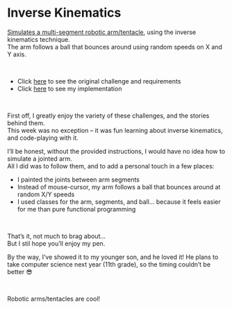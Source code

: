 # Inverse Kinematics

[Simulates a multi-segment robotic arm/tentacle](https://claudiu-codreanu.github.io/inverse-kinematics/main.html), using the inverse kinematics technique.  
The arm follows a ball that bounces around using random speeds on X and Y axis.

<br>

- Click [here](https://claudiu-codreanu.github.io/inverse-kinematics/challenge.html) to see the original challenge and requirements
- Click [here](https://claudiu-codreanu.github.io/inverse-kinematics/main.html) to see my implementation

<br>

First off, I greatly enjoy the variety of these challenges, and the stories behind them.  
This week was no exception – it was fun learning about inverse kinematics, and code-playing with it.


I’ll be honest, without the provided instructions, I would have no idea how to simulate a jointed arm.  
All I did was to follow them, and to add a personal touch in a few places:


- I painted the joints between arm segments
- Instead of mouse-cursor, my arm follows a ball that bounces around at random X/Y speeds
- I used classes for the arm, segments, and ball… because it feels easier for me than pure functional programming

<br>

That’s it, not much to brag about…  
But I stil hope you’ll enjoy my pen.

By the way, I’ve showed it to my younger son, and he loved it!
He plans to take computer science next year (11th grade), so the timing couldn’t be better 😎

<br>

Robotic arms/tentacles are cool!